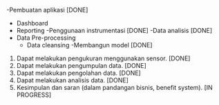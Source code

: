 -Pembuatan aplikasi [DONE]
  - Dashboard
  - Reporting
-Penggunaan instrumentasi [DONE]
-Data analisis [DONE]
  - Data Pre-processing
      - Data cleansing
-Membangun model [DONE]

1. Dapat melakukan pengukuran menggunakan sensor. [DONE]
2. Dapat melakukan pengumpulan data. [DONE]
3. Dapat melakukan pengolahan data. [DONE]
4. Dapat melakukan analisis data. [DONE]
5. Kesimpulan dan saran (dalam pandangan bisnis, benefit system). [IN PROGRESS]
